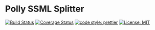 # Polly SSML Splitter

[![Build Status](https://travis-ci.org/oleglegun/polly-ssml-split.svg?branch=master)](https://travis-ci.org/oleglegun/polly-ssml-split)
[![Coverage Status](https://coveralls.io/repos/github/oleglegun/polly-ssml-split/badge.svg?branch=master)](https://coveralls.io/github/oleglegun/polly-ssml-split?branch=master)
[![code style: prettier](https://img.shields.io/badge/code_style-prettier-ff69b4.svg?style=flat)](https://github.com/prettier/prettier)
[![License: MIT](https://img.shields.io/badge/License-MIT-green.svg)](https://opensource.org/licenses/MIT)
